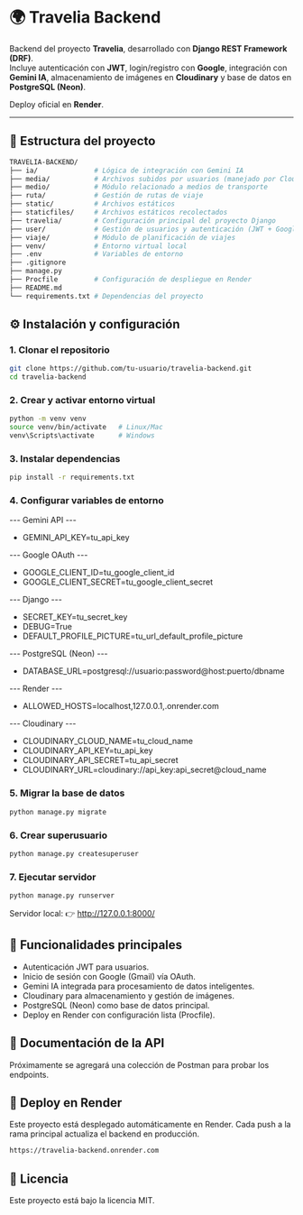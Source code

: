 # 🌍 Travelia Backend

Backend del proyecto **Travelia**, desarrollado con **Django REST Framework (DRF)**.  
Incluye autenticación con **JWT**, login/registro con **Google**, integración con **Gemini IA**, almacenamiento de imágenes en **Cloudinary** y base de datos en **PostgreSQL (Neon)**.  

Deploy oficial en **Render**.

---

## 📂 Estructura del proyecto

```bash
TRAVELIA-BACKEND/
├── ia/              # Lógica de integración con Gemini IA
├── media/           # Archivos subidos por usuarios (manejado por Cloudinary en producción)
├── medio/           # Módulo relacionado a medios de transporte
├── ruta/            # Gestión de rutas de viaje
├── static/          # Archivos estáticos
├── staticfiles/     # Archivos estáticos recolectados
├── travelia/        # Configuración principal del proyecto Django
├── user/            # Gestión de usuarios y autenticación (JWT + Google OAuth)
├── viaje/           # Módulo de planificación de viajes
├── venv/            # Entorno virtual local
├── .env             # Variables de entorno
├── .gitignore
├── manage.py
├── Procfile         # Configuración de despliegue en Render
├── README.md
└── requirements.txt # Dependencias del proyecto
```
## ⚙️ Instalación y configuración
### 1. Clonar el repositorio
```bash
git clone https://github.com/tu-usuario/travelia-backend.git
cd travelia-backend
```
### 2. Crear y activar entorno virtual
```bash
python -m venv venv
source venv/bin/activate   # Linux/Mac
venv\Scripts\activate      # Windows
```
### 3. Instalar dependencias
```bash
pip install -r requirements.txt
```
### 4. Configurar variables de entorno

 --- Gemini API ---
 - GEMINI_API_KEY=tu_api_key

 --- Google OAuth ---
- GOOGLE_CLIENT_ID=tu_google_client_id
- GOOGLE_CLIENT_SECRET=tu_google_client_secret

 --- Django ---
- SECRET_KEY=tu_secret_key
- DEBUG=True
- DEFAULT_PROFILE_PICTURE=tu_url_default_profile_picture

 --- PostgreSQL (Neon) ---
- DATABASE_URL=postgresql://usuario:password@host:puerto/dbname

 --- Render ---
- ALLOWED_HOSTS=localhost,127.0.0.1,.onrender.com

 --- Cloudinary ---
- CLOUDINARY_CLOUD_NAME=tu_cloud_name
- CLOUDINARY_API_KEY=tu_api_key
- CLOUDINARY_API_SECRET=tu_api_secret
- CLOUDINARY_URL=cloudinary://api_key:api_secret@cloud_name

### 5. Migrar la base de datos
```bash
python manage.py migrate
```
### 6. Crear superusuario
```bash
python manage.py createsuperuser
```
### 7. Ejecutar servidor
```bash
python manage.py runserver
```
Servidor local: 👉 http://127.0.0.1:8000/

## 🔑 Funcionalidades principales
- Autenticación JWT para usuarios.
- Inicio de sesión con Google (Gmail) vía OAuth.
- Gemini IA integrada para procesamiento de datos inteligentes.
- Cloudinary para almacenamiento y gestión de imágenes.
- PostgreSQL (Neon) como base de datos principal.
- Deploy en Render con configuración lista (Procfile).

## 📖 Documentación de la API
Próximamente se agregará una colección de Postman para probar los endpoints.

## 🚀 Deploy en Render
Este proyecto está desplegado automáticamente en Render.
Cada push a la rama principal actualiza el backend en producción.
```bash
https://travelia-backend.onrender.com
```

## 📜 Licencia
Este proyecto está bajo la licencia MIT.
